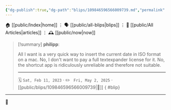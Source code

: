 ```yaml
---
{"dg-publish":true,"dg-path":"blips/109846596566009739.md","permalink":"/blips/109846596566009739/","title":"philipp on mastodon @ 2023-02-11"}
---
```



<div class="transclusion internal-embed is-loaded"><div class="markdown-embed">




🏠 [[public/Index\|home]]  ⋮ 🗣️ [[public/all-blips\|blips]] ⋮  📝 [[public/All Articles\|articles]]  ⋮ 🕰️ [[public/now\|now]]


</div></div>


> [!summary] **philipp**:
>
> All I want is a very quick way to insert the current date in ISO format on a mac. No, I don't want to pay a full textexpander license for it. No, the shortcut app is ridiculously unreliable and therefore not suitable.
> - - -
>
> 🗓️ <code>Sat, Feb 11, 2023</code>  · ✏️ <code> Fri, May 2, 2025</code>  · [[public/blips/109846596566009739\|🔗]]
{ #blip}


- - -

 👾
